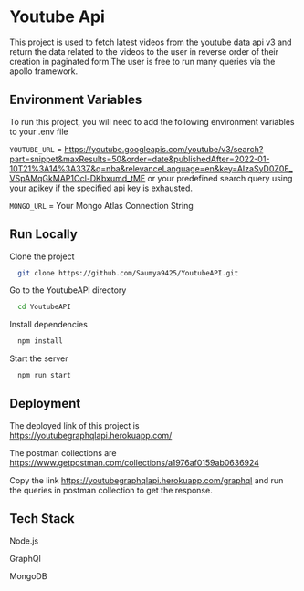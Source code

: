 
# Youtube Api

This project is used to fetch latest videos from the youtube data api v3 and return the data related to the videos to the user in reverse order of their creation in paginated form.The user is free to run many queries via the apollo framework.



## Environment Variables

To run this project, you will need to add the following environment variables to your .env file

`YOUTUBE_URL` = https://youtube.googleapis.com/youtube/v3/search?part=snippet&maxResults=50&order=date&publishedAfter=2022-01-10T21%3A14%3A33Z&q=nba&relevanceLanguage=en&key=AIzaSyD0Z0E_VSpAMqGkMAP1Ocl-DKbxumd_tME
or your predefined search query using your apikey if the specified api key is exhausted.

`MONGO_URL` = Your Mongo Atlas Connection String



## Run Locally

Clone the project

```bash
  git clone https://github.com/Saumya9425/YoutubeAPI.git
```

Go to the YoutubeAPI directory

```bash
  cd YoutubeAPI
```

Install dependencies

```bash
  npm install
```

Start the server

```bash
  npm run start
```


## Deployment

The deployed link of this project is https://youtubegraphqlapi.herokuapp.com/

The postman collections are https://www.getpostman.com/collections/a1976af0159ab0636924

Copy the link https://youtubegraphqlapi.herokuapp.com/graphql and run the queries in postman collection to get the response.


## Tech Stack

Node.js

GraphQl

MongoDB




